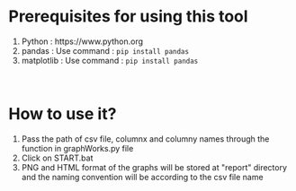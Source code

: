 <h1>Prerequisites for using this tool</h1>
<ol>
  <li>Python : https://www.python.org</li>
  <li>pandas : Use command : <code>pip install pandas</code></li>
  <li>matplotlib : Use command : <code>pip install pandas</code></li>
</ol>
<br />
<h1>How to use it?</h1>
<ol>
  <li>
    Pass the path of csv file, columnx and columny names through the function in
    graphWorks.py file
  </li>
  <li>Click on START.bat</li>
  <li>
    PNG and HTML format of the graphs will be stored at "report" directory and
    the naming convention will be according to the csv file name
  </li>
</ol>
